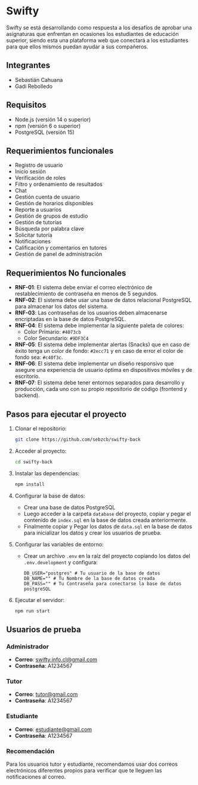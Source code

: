# Swifty

Swifty se está desarrollando como respuesta a los desafíos de aprobar una asignaturas que enfrentan en ocasiones los estudiantes de educación superior, siendo esta una plataforma web que conectará a los estudiantes para que ellos mismos puedan ayudar a sus compañeros.

## Integrantes

- Sebastián Cahuana
- Gadi Rebolledo

## Requisitos

- Node.js (versión 14 o superior)
- npm (versión 6 o superior)
- PostgreSQL (versión 15)

## Requerimientos funcionales

- Registro de usuario
- Inicio sesión
- Verificación de roles
- Filtro y ordenamiento de resultados
- Chat
- Gestión cuenta de usuario
- Gestión de horarios disponibles
- Reporte a usuarios
- Gestión de grupos de estudio
- Gestión de tutorías
- Búsqueda por palabra clave
- Solicitar tutoría
- Notificaciones
- Calificación y comentarios en tutores
- Gestión de panel de administración

## Requerimientos No funcionales

- **RNF-01**: El sistema debe enviar el correo electrónico de restablecimiento de contraseña en menos de 5 segundos.
- **RNF-02**: El sistema debe usar una base de datos relacional PostgreSQL para almacenar los datos del sistema.
- **RNF-03**: Las contraseñas de los usuarios deben almacenarse encriptadas en la base de datos PostgreSQL.
- **RNF-04**: El sistema debe implementar la siguiente paleta de colores:
  - Color Primario: `#4073cb`
  - Color Secundario: `#9DF3C4`
- **RNF-05**: El sistema debe implementar alertas (Snacks) que en caso de éxito tenga un color de fondo: `#2ecc71` y en caso de error el color de fondo sea: `#c40f3c`.
- **RNF-06**: El sistema debe implementar un diseño responsivo que asegure una experiencia de usuario óptima en dispositivos móviles y de escritorio.
- **RNF-07**: El sistema debe tener entornos separados para desarrollo y producción, cada uno con su propio repositorio de código (frontend y backend).

## Pasos para ejecutar el proyecto

1. Clonar el repositorio:
    ```bash
    git clone https://github.com/sebzcb/swifty-back
    ```
2. Acceder al proyecto:
    ```bash
    cd swifty-back
    ```

3. Instalar las dependencias:
    ```bash
    npm install
    ```

4. Configurar la base de datos:
    - Crear una base de datos PostgreSQL
    - Luego acceder a la carpeta `database` del proyecto, copiar y pegar el contenido de `index.sql` en la base de datos creada anteriormente.
    - Finalmente copiar y Pegar los datos de `data.sql` en la base de datos para inicializar los datos y crear los usuarios de prueba.

5. Configurar las variables de entorno:
    - Crear un archivo `.env` en la raíz del proyecto copiando los datos del `.env.development` y configura:
        ```env
        DB_USER="postgres" # Tu usuario de la base de datos
        DB_NAME="" # Tu Nombre de la base de datos creada
        DB_PASS="" # Tu Contraseña para conectarse la base de datos postgreSQL
        ```
6. Ejecutar el servidor:
    ```bash
    npm run start
    ```

## Usuarios de prueba

### Administrador
- **Correo**: swifty.info.cl@gmail.com
- **Contraseña**: A1234567

### Tutor
- **Correo**: tutor@gmail.com
- **Contraseña**: A1234567

### Estudiante
- **Correo**: estudiante@gmail.com
- **Contraseña**: A1234567

### Recomendación
Para los usuarios tutor y estudiante, recomendamos usar dos correos electrónicos diferentes propios para verificar que te lleguen las notificaciones al correo.